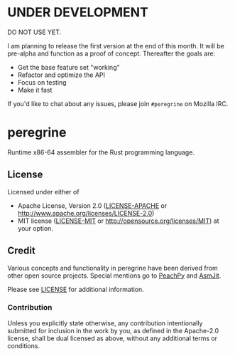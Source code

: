 # UNDER DEVELOPMENT

DO NOT USE YET.

I am planning to release the first version at the end of this month. It will be pre-alpha and function as a proof of concept.
Thereafter the goals are:

* Get the base feature set "working"
* Refactor and optimize the API
* Focus on testing
* Make it fast

If you'd like to chat about any issues, please join `#peregrine` on Mozilla IRC.

# peregrine

Runtime x86-64 assembler for the Rust programming language.

## License

Licensed under either of
 * Apache License, Version 2.0 ([LICENSE-APACHE](LICENSE-APACHE) or http://www.apache.org/licenses/LICENSE-2.0)
 * MIT license ([LICENSE-MIT](LICENSE-MIT) or http://opensource.org/licenses/MIT)
at your option.


## Credit

Various concepts and functionality in peregrine have been derived from other open source projects. Special mentions
go to [PeachPy](https://github.com/Maratyszcza/PeachPy) and [AsmJit](https://github.com/kobalicek/asmjit). 

Please see [LICENSE](LICENSE) for additional information. 

### Contribution

Unless you explicitly state otherwise, any contribution intentionally submitted
for inclusion in the work by you, as defined in the Apache-2.0 license, shall be dual licensed as above, without any
additional terms or conditions.
